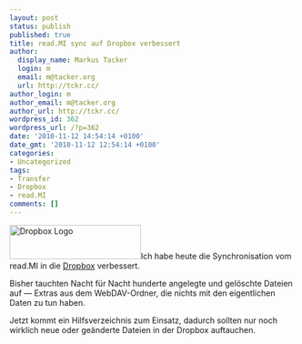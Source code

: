 ```yaml
---
layout: post
status: publish
published: true
title: read.MI sync auf Dropbox verbessert
author:
  display_name: Markus Tacker
  login: m
  email: m@tacker.org
  url: http://tckr.cc/
author_login: m
author_email: m@tacker.org
author_url: http://tckr.cc/
wordpress_id: 362
wordpress_url: /?p=362
date: '2010-11-12 14:54:14 +0100'
date_gmt: '2010-11-12 12:54:14 +0100'
categories:
- Uncategorized
tags:
- Transfer
- Dropbox
- read.MI
comments: []
---
```

<p><a href="http://db.tt/NYepoPI"><img class="alignright size-full wp-image-553" title="Dropbox" src="http://studium.coderbyheart.de/wp-content/uploads/2011/05/logo.png" alt="Dropbox Logo" width="231" height="60" /></a>Ich habe heute die Synchronisation vom read.MI in die <a href="http://db.tt/NYepoPI">Dropbox</a> verbessert.</p>
<p>Bisher tauchten Nacht für Nacht hunderte angelegte und gelöschte Dateien auf &mdash; Extras aus dem WebDAV-Ordner, die nichts mit den eigentlichen Daten zu tun haben.</p>
<p>Jetzt kommt ein Hilfsverzeichnis zum Einsatz, dadurch sollten nur noch wirklich neue oder geänderte Dateien in der Dropbox auftauchen.</p>
